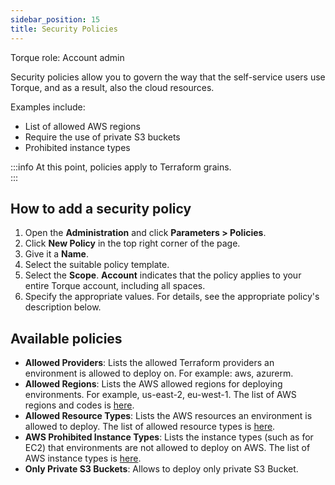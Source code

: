 ```yaml
---
sidebar_position: 15
title: Security Policies
---
```


Torque role: Account admin

Security policies allow you to govern the way that the self-service users use Torque, and as a result, also the cloud resources. 

Examples include:
* List of allowed AWS regions
* Require the use of private S3 buckets
* Prohibited instance types 

:::info
At this point, policies apply to Terraform grains.   
:::

## How to add a security policy

1. Open the __Administration__ and click __Parameters > Policies__.
2. Click __New Policy__ in the top right corner of the page.
3. Give it a __Name__.
4. Select the suitable policy template.
5. Select the __Scope__. __Account__ indicates that the policy applies to your entire Torque account, including all spaces.
6. Specify the appropriate values. For details, see the appropriate policy's description below.

## Available policies

* __Allowed Providers__: Lists the allowed Terraform providers an environment is allowed to deploy on. For example: aws, azurerm. 
* __Allowed Regions__: Lists the AWS allowed regions for deploying environments. For example, us-east-2, eu-west-1. The list of AWS regions and codes is [here](https://docs.aws.amazon.com/AWSEC2/latest/UserGuide/using-regions-availability-zones.html#concepts-available-regions).
* __Allowed Resource Types__: Lists the AWS resources an environment is allowed to deploy. The list of allowed resource types is [here](https://registry.terraform.io/providers/hashicorp/aws/latest/docs#skip_requesting_account_id).
* __AWS Prohibited Instance Types__: Lists the instance types (such as for EC2) that environments are not allowed to deploy on AWS. The list of AWS instance types is [here](https://aws.amazon.com/ec2/instance-types/).
* __Only Private S3 Buckets__: Allows to deploy only private S3 Bucket.
